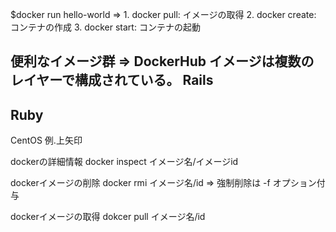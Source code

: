 $docker run hello-world
 => 1. docker pull: イメージの取得
    2. docker create: コンテナの作成
    3. docker start: コンテナの起動

便利なイメージ群 => DockerHub
イメージは複数のレイヤーで構成されている。
Rails
-----
Ruby
-----
CentOS
例.上矢印

dockerの詳細情報
docker inspect イメージ名/イメージid

dockerイメージの削除
docker rmi イメージ名/id
=> 強制削除は -f オプション付与

dockerイメージの取得
dokcer pull  イメージ名/id
